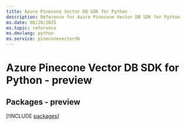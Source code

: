 ```yaml
---
title: Azure Pinecone Vector DB SDK for Python
description: Reference for Azure Pinecone Vector DB SDK for Python
ms.date: 08/20/2025
ms.topic: reference
ms.devlang: python
ms.service: pineconevectordb
---
```

# Azure Pinecone Vector DB SDK for Python - preview
## Packages - preview
[!INCLUDE [packages](pinecone-vector-db-index.md)]